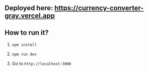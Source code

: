 ## Deployed here: https://currency-converter-gray.vercel.app

## How to run it?

1. `npm install`

2. `npm run dev`

3. Go to `http://localhost:3000`
